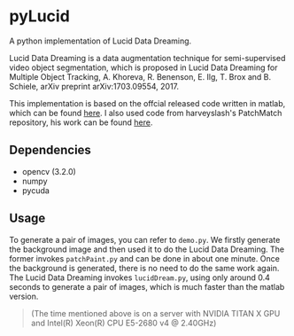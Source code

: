 # pyLucid

A python implementation of Lucid Data Dreaming.

Lucid Data Dreaming is a data augmentation technique for semi-supervised video object segmentation, which is proposed
in Lucid Data Dreaming for Multiple Object Tracking, A. Khoreva, R. Benenson, E. Ilg, T. Brox and B. Schiele, arXiv preprint arXiv:1703.09554, 2017.

This implementation is based on the offcial released code written in matlab, which can be found [here](https://github.com/ankhoreva/LucidDataDreaming).
I also used code from harveyslash's PatchMatch repository, his work can be found [here](https://github.com/harveyslash/PatchMatch).

## Dependencies

- opencv (3.2.0)
- numpy
- pycuda

## Usage

To generate a pair of images, you can refer to `demo.py`.
We firstly generate the background image and then used it to
do the Lucid Data Dreaming. The former invokes `patchPaint.py` and can be done in about one minute. Once the background is generated,
there is no need to do the same work again. The Lucid Data Dreaming
invokes `lucidDream.py`, using only around 0.4 seconds to generate a pair of images, which is much faster than the matlab version.
> (The time mentioned above is on a server with NVIDIA TITAN X GPU and Intel(R) Xeon(R) CPU E5-2680 v4 @ 2.40GHz)